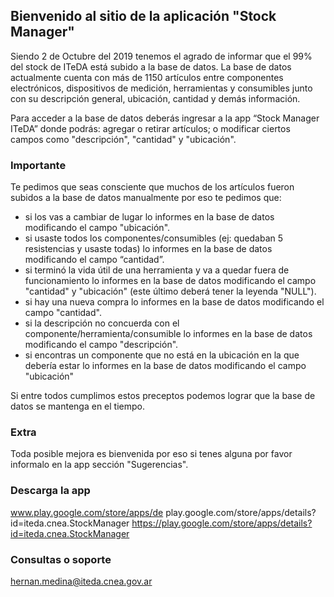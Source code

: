 ## Bienvenido al sitio de la aplicación "Stock Manager"

Siendo 2 de Octubre del 2019 tenemos el agrado de informar que el 99% del stock de ITeDA está subido a la base de datos. La base de datos actualmente cuenta con más de 1150 artículos entre componentes electrónicos, dispositivos de medición, herramientas y consumibles junto con su descripción general, ubicación, cantidad y demás información. 

Para acceder a la base de datos deberás ingresar a la app “Stock Manager ITeDA” donde podrás: agregar o retirar artículos; o modificar ciertos campos como "descripción", "cantidad" y "ubicación". 

### Importante

Te pedimos que seas consciente que muchos de los artículos fueron subidos a la base de datos manualmente por eso te pedimos que:
 - si los vas a cambiar de lugar lo informes en la base de datos modificando el campo "ubicación". 
 - si usaste todos los componentes/consumibles (ej: quedaban 5 resistencias y usaste todas) lo informes en la base de datos modificando el campo “cantidad”. 
 - si terminó la vida útil de una herramienta y va a quedar fuera de funcionamiento lo informes en la base de datos modificando el campo "cantidad" y "ubicación" (este último deberá tener la leyenda "NULL"). 
 - si hay una nueva compra lo informes en la base de datos modificando el campo "cantidad".
 - si la descripción no concuerda con el componente/herramienta/consumible lo informes en la base de datos modificando el campo "descripción".
 - si encontras un componente que no está en la ubicación en la que debería estar lo informes en la base de datos modificando el campo "ubicación"
 
Si entre todos cumplimos estos preceptos podemos lograr que la base de datos se mantenga en el tiempo.
 
### Extra

Toda posible mejora es bienvenida por eso si tenes alguna por favor informalo en la app sección "Sugerencias".

### Descarga la app
www.play.google.com/store/apps/de
play.google.com/store/apps/details?id=iteda.cnea.StockManager
https://play.google.com/store/apps/details?id=iteda.cnea.StockManager

### Consultas o soporte
hernan.medina@iteda.cnea.gov.ar
